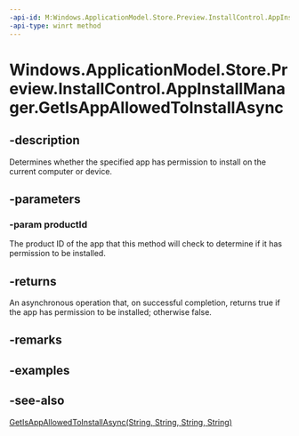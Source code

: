 ----api-id: M:Windows.ApplicationModel.Store.Preview.InstallControl.AppInstallManager.GetIsAppAllowedToInstallAsync(System.String)
-api-type: winrt method
---<!-- Method syntaxpublic Windows.Foundation.IAsyncOperation<bool> GetIsAppAllowedToInstallAsync(System.String productId)--># Windows.ApplicationModel.Store.Preview.InstallControl.AppInstallManager.GetIsAppAllowedToInstallAsync## -descriptionDetermines whether the specified app has permission to install on the current computer or device.## -parameters### -param productIdThe product ID of the app that this method will check to determine if it has permission to be installed.## -returnsAn asynchronous operation that, on successful completion, returns true if the app has permission to be installed; otherwise false.## -remarks## -examples## -see-also[GetIsAppAllowedToInstallAsync(String, String, String, String)](appinstallmanager_getisappallowedtoinstallasync_865657668.md)